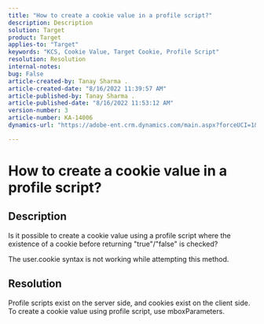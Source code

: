 ```yaml
---
title: "How to create a cookie value in a profile script?"
description: Description
solution: Target
product: Target
applies-to: "Target"
keywords: "KCS, Cookie Value, Target Cookie, Profile Script"
resolution: Resolution
internal-notes: 
bug: False
article-created-by: Tanay Sharma .
article-created-date: "8/16/2022 11:39:57 AM"
article-published-by: Tanay Sharma .
article-published-date: "8/16/2022 11:53:12 AM"
version-number: 3
article-number: KA-14006
dynamics-url: "https://adobe-ent.crm.dynamics.com/main.aspx?forceUCI=1&pagetype=entityrecord&etn=knowledgearticle&id=c96ccc21-581d-ed11-b83e-0022480862c6"

---
```

# How to create a cookie value in a profile script?

## Description


Is it possible to create a cookie value using a profile script where the existence of a cookie before returning "true"/"false" is checked?

The user.cookie syntax is not working while attempting this method.


## Resolution


Profile scripts exist on the server side, and cookies exist on the client side. To create a cookie value using profile script, use mboxParameters.
